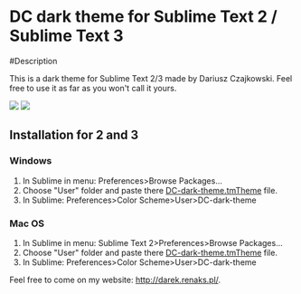 DC dark theme for Sublime Text 2 / Sublime Text 3
=============

#Description

This is a dark theme for Sublime Text 2/3 made by Dariusz Czajkowski.
Feel free to use it as far as you won't call it yours.

<img src="http://darek.renaks.pl/images/DC-dark-theme.png">
<img src="http://darek.renaks.pl/images/DC-dark-theme-css.png">

## Installation for 2 and 3
### Windows

1. In Sublime in menu:
Preferences>Browse Packages...
2. Choose "User" folder and paste there [DC-dark-theme.tmTheme](https://github.com/CzajekDC/DC-dark-theme-for-Sublime/blob/master/DC-dark-theme.tmTheme) file.
3. In Sublime:
Preferences>Color Scheme>User>DC-dark-theme

### Mac OS

1. In Sublime in menu:
Sublime Text 2>Preferences>Browse Packages...
2. Choose "User" folder and paste there [DC-dark-theme.tmTheme](https://github.com/CzajekDC/DC-dark-theme-for-Sublime/blob/master/DC-dark-theme.tmTheme) file.
3. In Sublime:
Preferences>Color Scheme>User>DC-dark-theme

Feel free to come on my website: <a href="http://darek.renaks.pl/">http://darek.renaks.pl/</a>.
